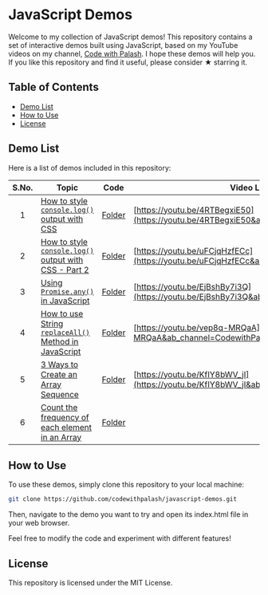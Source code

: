 # JavaScript Demos

Welcome to my collection of JavaScript demos! This repository contains a set of interactive demos built using JavaScript, based on my YouTube videos on my channel, [Code with Palash](https://www.youtube.com/channel/UCnnhIfN-A4JPs2ogiN59MRA). I hope these demos will help you. If you like this repository and find it useful, please consider ★ starring it.

## Table of Contents

- [Demo List](#demo-list)
- [How to Use](#how-to-use)
- [License](#license)

## Demo List

Here is a list of demos included in this repository:

| S.No. | Topic | Code | Video Link |
| :---: | --- | --- | --- |
| 1 | [How to style `console.log()` output with CSS](https://codewithpalash.github.io/javascript-demos/demos/style-console-log/) | [Folder](/demos/style-console-log) | [https://youtu.be/4RTBegxiE50](https://youtu.be/4RTBegxiE50&ab_channel=CodewithPalash) |
| 2 | [How to style `console.log()` output with CSS - Part 2](https://codewithpalash.github.io/javascript-demos/demos/style-console-log-pt2/) | [Folder](/demos/style-console-log-pt2) | [https://youtu.be/uFCjqHzfECc](https://youtu.be/uFCjqHzfECc&ab_channel=CodewithPalash) |
| 3 | [Using `Promise.any()` in JavaScript](https://codewithpalash.github.io/javascript-demos/demos/promise-any/) | [Folder](/demos/promise-any) | [https://youtu.be/EjBshBy7i3Q](https://youtu.be/EjBshBy7i3Q&ab_channel=CodewithPalash) |
| 4 | [How to use String `replaceAll()` Method in JavaScript](https://codewithpalash.github.io/javascript-demos/demos/string-replaceall/) | [Folder](/demos/string-replaceall) | [https://youtu.be/vep8q-MRQaA](https://youtu.be/vep8q-MRQaA&ab_channel=CodewithPalash) |
| 5 | [3 Ways to Create an Array Sequence](https://codewithpalash.github.io/javascript-demos/demos/array-sequence/) | [Folder](/demos/array-sequence) | [https://youtu.be/KfIY8bWV_jI](https://youtu.be/KfIY8bWV_jI&ab_channel=CodewithPalash) |
| 6 | [Count the frequency of each element in an Array](https://codewithpalash.github.io/javascript-demos/demos/count-element-frequency/) | [Folder](/demos/count-element-frequency) |  |

## How to Use

To use these demos, simply clone this repository to your local machine:

```sh
git clone https://github.com/codewithpalash/javascript-demos.git
```

Then, navigate to the demo you want to try and open its index.html file in your web browser.

Feel free to modify the code and experiment with different features!

## License
This repository is licensed under the MIT License.
